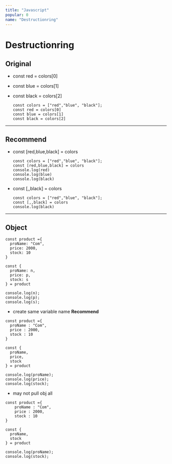 ```yaml
---
title: "Javascript"
popular: 0
name: "Destructionring"
---
```


# Destructionring

## Original

- const red = colors[0]

- const blue = colors[1]

- const black = colors[2]

  ```
  const colors = ["red","blue", "black"];
  const red = colors[0]
  const blue = colors[1]
  const black = colors[2]
  ```

---

## Recommend

- const [red,blue,black] = colors

  ```
  const colors = ["red","blue", "black"];
  const [red,blue,black] = colors
  console.log(red)
  console.log(blue)
  console.log(black)
  ```

- const [,,black] = colors

  ```
  const colors = ["red","blue", "black"];
  const [,,black] = colors
  console.log(black)
  ```

---

## Object

```
const product ={
  proName: "Com",
  price: 2000,
  stock: 10
}

const {
  proName: n,
  price: p,
  stock: s
} = product

console.log(n);
console.log(p);
console.log(s);
```

- create same variable name **Recommend**

```
const product ={
  proName : "Com",
  price : 2000,
  stock : 10
}

const {
  proName,
  price,
  stock
} = product

console.log(proName);
console.log(price);
console.log(stock);
```

- may not pull obj all

```
const product ={
    proName : "Com",
    price : 2000,
    stock : 10
}

const {
  proName,
  stock
} = product

console.log(proName);
console.log(stock);
```
